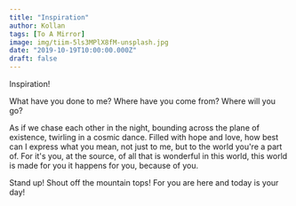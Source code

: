```yaml
---
title: "Inspiration"
author: Kollan
tags: [To A Mirror]
image: img/tiim-5ls3MPlX8fM-unsplash.jpg
date: "2019-10-19T10:00:00.000Z"
draft: false
---
```


Inspiration!

What have you done to me? Where have you come from? Where will you go?

As if we chase each other in the night, bounding across the plane of existence, twirling in a cosmic dance. Filled with hope and love, how best can I express what you mean, not just to me, but to the world you're a part of. For it's you, at the source, of all that is wonderful in this world, this world is made for you it happens for you, because of you.

Stand up! Shout off the mountain tops! For you are here and today is your day!